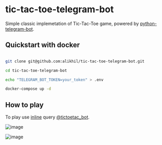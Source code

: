 # tic-tac-toe-telegram-bot

Simple classic implemetation of Tic-Tac-Toe game, powered by [python-telegram-bot](https://github.com/python-telegram-bot/python-telegram-bot).

## Quickstart with docker

```bash

git clone git@github.com:alikhil/tic-tac-toe-telegram-bot.git

cd tic-tac-toe-telegram-bot

echo "TELEGRAM_BOT_TOKEN=your_token" > .env

docker-compose up -d
```

## How to play

To play use [inline](https://core.telegram.org/bots/inline) query [@tictoetac_bot](https://t.me/tictoetac_bot).

![image](https://cloud.githubusercontent.com/assets/7482065/16517615/0fc8f0ce-3f87-11e6-9d95-f96da4cf146c.png)

![image](https://cloud.githubusercontent.com/assets/7482065/16517221/0ea2dfe0-3f85-11e6-98cd-feae167638a2.png)
